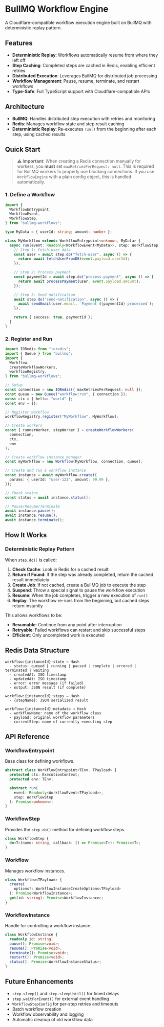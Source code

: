 # BullMQ Workflow Engine

A Cloudflare-compatible workflow execution engine built on BullMQ with deterministic replay pattern.

## Features

- **Deterministic Replay**: Workflows automatically resume from where they left off
- **Step Caching**: Completed steps are cached in Redis, enabling efficient retries
- **Distributed Execution**: Leverages BullMQ for distributed job processing
- **Workflow Management**: Pause, resume, terminate, and restart workflows
- **Type-Safe**: Full TypeScript support with Cloudflare-compatible APIs

## Architecture

- **BullMQ**: Handles distributed step execution with retries and monitoring
- **Redis**: Manages workflow state and step result caching
- **Deterministic Replay**: Re-executes `run()` from the beginning after each step, using cached results

## Quick Start

> **⚠️ Important**: When creating a Redis connection manually for workers, you **must** set `maxRetriesPerRequest: null`. This is required for BullMQ workers to properly use blocking connections. If you use `WorkflowEngine` with a plain config object, this is handled automatically.

### 1. Define a Workflow

```typescript
import {
  WorkflowEntrypoint,
  WorkflowEvent,
  WorkflowStep,
} from "bullmq-workflows";

type MyData = { userId: string; amount: number };

class MyWorkflow extends WorkflowEntrypoint<unknown, MyData> {
  async run(event: Readonly<WorkflowEvent<MyData>>, step: WorkflowStep) {
    // Step 1: Fetch user data
    const user = await step.do("fetch-user", async () => {
      return await fetchUserFromDB(event.payload.userId);
    });

    // Step 2: Process payment
    const paymentId = await step.do("process-payment", async () => {
      return await processPayment(user, event.payload.amount);
    });

    // Step 3: Send notification
    await step.do("send-notification", async () => {
      await sendEmail(user.email, `Payment ${paymentId} processed`);
    });

    return { success: true, paymentId };
  }
}
```

### 2. Register and Run

```typescript
import IORedis from "ioredis";
import { Queue } from "bullmq";
import {
  Workflow,
  createWorkflowWorkers,
  workflowRegistry,
} from "bullmq-workflows";

// Setup
const connection = new IORedis({ maxRetriesPerRequest: null });
const queue = new Queue("workflow:run", { connection });
const ctx = { hello: "world" };
const env = {};

// Register workflow
workflowRegistry.register("MyWorkflow", MyWorkflow);

// Create workers
const { runnerWorker, stepWorker } = createWorkflowWorkers(
  connection,
  ctx,
  env
);

// Create workflow instance manager
const myWorkflow = new Workflow(MyWorkflow, connection, queue);

// Create and run a workflow instance
const instance = await myWorkflow.create({
  params: { userId: "user-123", amount: 99.99 },
});

// Check status
const status = await instance.status();

// Pause/Resume/Terminate
await instance.pause();
await instance.resume();
await instance.terminate();
```

## How It Works

### Deterministic Replay Pattern

When `step.do()` is called:

1. **Check Cache**: Look in Redis for a cached result
2. **Return if Found**: If the step was already completed, return the cached result immediately
3. **Create Job**: If not cached, create a BullMQ job to execute the step
4. **Suspend**: Throw a special signal to pause the workflow execution
5. **Resume**: When the job completes, trigger a new execution of `run()`
6. **Replay**: The workflow re-runs from the beginning, but cached steps return instantly

This allows workflows to be:

- **Resumable**: Continue from any point after interruption
- **Retryable**: Failed workflows can restart and skip successful steps
- **Efficient**: Only uncompleted work is executed

## Redis Data Structure

```
workflow:{instanceId}:state → Hash
  - status: queued | running | paused | complete | errored | terminated | waiting
  - createdAt: ISO timestamp
  - updatedAt: ISO timestamp
  - error: error message (if failed)
  - output: JSON result (if complete)

workflow:{instanceId}:steps → Hash
  - {stepName}: JSON serialized result

workflow:{instanceId}:metadata → Hash
  - workflowName: name of the workflow class
  - payload: original workflow parameters
  - currentStep: name of currently executing step
```

## API Reference

### WorkflowEntrypoint

Base class for defining workflows.

```typescript
abstract class WorkflowEntrypoint<TEnv, TPayload> {
  protected ctx: ExecutionContext;
  protected env: TEnv;

  abstract run(
    event: Readonly<WorkflowEvent<TPayload>>,
    step: WorkflowStep
  ): Promise<unknown>;
}
```

### WorkflowStep

Provides the `step.do()` method for defining workflow steps.

```typescript
class WorkflowStep {
  do<T>(name: string, callback: () => Promise<T>): Promise<T>;
}
```

### Workflow

Manages workflow instances.

```typescript
class Workflow<TPayload> {
  create(
    options?: WorkflowInstanceCreateOptions<TPayload>
  ): Promise<WorkflowInstance>;
  get(id: string): Promise<WorkflowInstance>;
}
```

### WorkflowInstance

Handle for controlling a workflow instance.

```typescript
class WorkflowInstance {
  readonly id: string;
  pause(): Promise<void>;
  resume(): Promise<void>;
  terminate(): Promise<void>;
  restart(): Promise<void>;
  status(): Promise<WorkflowInstanceStatus>;
}
```

## Future Enhancements

- `step.sleep()` and `step.sleepUntil()` for timed delays
- `step.waitForEvent()` for external event handling
- `WorkflowStepConfig` for per-step retries and timeouts
- Batch workflow creation
- Workflow observability and logging
- Automatic cleanup of old workflow data
